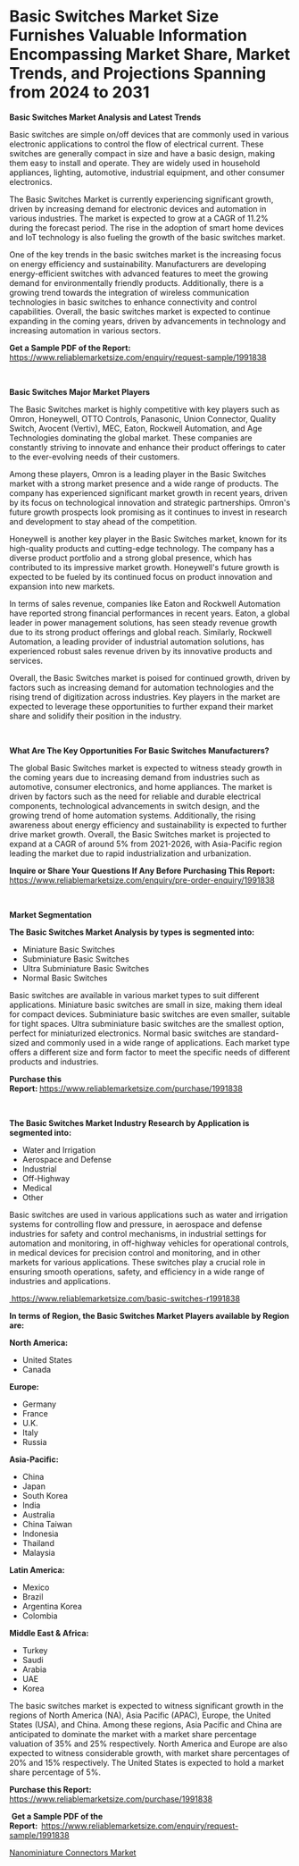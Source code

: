<p><h1>Basic Switches Market Size Furnishes Valuable Information Encompassing Market Share, Market Trends, and Projections Spanning from 2024 to 2031</h1></p><p><strong>Basic Switches Market Analysis and Latest Trends</strong></p>
<p><p>Basic switches are simple on/off devices that are commonly used in various electronic applications to control the flow of electrical current. These switches are generally compact in size and have a basic design, making them easy to install and operate. They are widely used in household appliances, lighting, automotive, industrial equipment, and other consumer electronics.</p><p>The Basic Switches Market is currently experiencing significant growth, driven by increasing demand for electronic devices and automation in various industries. The market is expected to grow at a CAGR of 11.2% during the forecast period. The rise in the adoption of smart home devices and IoT technology is also fueling the growth of the basic switches market.</p><p>One of the key trends in the basic switches market is the increasing focus on energy efficiency and sustainability. Manufacturers are developing energy-efficient switches with advanced features to meet the growing demand for environmentally friendly products. Additionally, there is a growing trend towards the integration of wireless communication technologies in basic switches to enhance connectivity and control capabilities. Overall, the basic switches market is expected to continue expanding in the coming years, driven by advancements in technology and increasing automation in various sectors.</p></p>
<p><strong>Get a Sample PDF of the Report:&nbsp;</strong> <a href="https://www.reliablemarketsize.com/enquiry/request-sample/1991838">https://www.reliablemarketsize.com/enquiry/request-sample/1991838</a></p>
<p>&nbsp;</p>
<p><strong>Basic Switches Major Market Players</strong></p>
<p><p>The Basic Switches market is highly competitive with key players such as Omron, Honeywell, OTTO Controls, Panasonic, Union Connector, Quality Switch, Avocent (Vertiv), MEC, Eaton, Rockwell Automation, and Age Technologies dominating the global market. These companies are constantly striving to innovate and enhance their product offerings to cater to the ever-evolving needs of their customers.</p><p>Among these players, Omron is a leading player in the Basic Switches market with a strong market presence and a wide range of products. The company has experienced significant market growth in recent years, driven by its focus on technological innovation and strategic partnerships. Omron's future growth prospects look promising as it continues to invest in research and development to stay ahead of the competition.</p><p>Honeywell is another key player in the Basic Switches market, known for its high-quality products and cutting-edge technology. The company has a diverse product portfolio and a strong global presence, which has contributed to its impressive market growth. Honeywell's future growth is expected to be fueled by its continued focus on product innovation and expansion into new markets.</p><p>In terms of sales revenue, companies like Eaton and Rockwell Automation have reported strong financial performances in recent years. Eaton, a global leader in power management solutions, has seen steady revenue growth due to its strong product offerings and global reach. Similarly, Rockwell Automation, a leading provider of industrial automation solutions, has experienced robust sales revenue driven by its innovative products and services.</p><p>Overall, the Basic Switches market is poised for continued growth, driven by factors such as increasing demand for automation technologies and the rising trend of digitization across industries. Key players in the market are expected to leverage these opportunities to further expand their market share and solidify their position in the industry.</p></p>
<p>&nbsp;</p>
<p><strong>What Are The Key Opportunities For Basic Switches Manufacturers?</strong></p>
<p><p>The global Basic Switches market is expected to witness steady growth in the coming years due to increasing demand from industries such as automotive, consumer electronics, and home appliances. The market is driven by factors such as the need for reliable and durable electrical components, technological advancements in switch design, and the growing trend of home automation systems. Additionally, the rising awareness about energy efficiency and sustainability is expected to further drive market growth. Overall, the Basic Switches market is projected to expand at a CAGR of around 5% from 2021-2026, with Asia-Pacific region leading the market due to rapid industrialization and urbanization.</p></p>
<p><strong>Inquire or Share Your Questions If Any Before Purchasing This Report:</strong> <a href="https://www.reliablemarketsize.com/enquiry/pre-order-enquiry/1991838">https://www.reliablemarketsize.com/enquiry/pre-order-enquiry/1991838</a></p>
<p>&nbsp;</p>
<p><strong>Market Segmentation</strong></p>
<p><strong>The Basic Switches Market Analysis by types is segmented into:</strong></p>
<p><ul><li>Miniature Basic Switches</li><li>Subminiature Basic Switches</li><li>Ultra Subminiature Basic Switches</li><li>Normal Basic Switches</li></ul></p>
<p><p>Basic switches are available in various market types to suit different applications. Miniature basic switches are small in size, making them ideal for compact devices. Subminiature basic switches are even smaller, suitable for tight spaces. Ultra subminiature basic switches are the smallest option, perfect for miniaturized electronics. Normal basic switches are standard-sized and commonly used in a wide range of applications. Each market type offers a different size and form factor to meet the specific needs of different products and industries.</p></p>
<p><strong>Purchase this Report:&nbsp;</strong><a href="https://www.reliablemarketsize.com/purchase/1991838">https://www.reliablemarketsize.com/purchase/1991838</a></p>
<p>&nbsp;</p>
<p><strong>The Basic Switches Market Industry Research by Application is segmented into:</strong></p>
<p><ul><li>Water and Irrigation</li><li>Aerospace and Defense</li><li>Industrial</li><li>Off-Highway</li><li>Medical</li><li>Other</li></ul></p>
<p><p>Basic switches are used in various applications such as water and irrigation systems for controlling flow and pressure, in aerospace and defense industries for safety and control mechanisms, in industrial settings for automation and monitoring, in off-highway vehicles for operational controls, in medical devices for precision control and monitoring, and in other markets for various applications. These switches play a crucial role in ensuring smooth operations, safety, and efficiency in a wide range of industries and applications.</p></p>
<p><a href="https://www.reliablemarketsize.com/basic-switches-r1991838">&nbsp;https://www.reliablemarketsize.com/basic-switches-r1991838</a></p>
<p><strong>In terms of Region, the Basic Switches Market Players available by Region are:</strong></p>
<p>
    <p> <strong> North America: </strong>
        <ul>
            <li>United States</li>
            <li>Canada</li>
        </ul>
        </p> 
    <p> <strong> Europe: </strong>
        <ul>
            <li>Germany</li>
            <li>France</li>
            <li>U.K.</li>
            <li>Italy</li>
            <li>Russia</li>
        </ul>
        </p> 
    <p> <strong> Asia-Pacific: </strong>
        <ul>
            <li>China</li>
            <li>Japan</li>
            <li>South Korea</li>
            <li>India</li>
            <li>Australia</li>
            <li>China Taiwan</li>
            <li>Indonesia</li>
            <li>Thailand</li>
            <li>Malaysia</li>
        </ul>
        </p> 
    <p> <strong> Latin America: </strong>
        <ul>
            <li>Mexico</li>
            <li>Brazil</li>
            <li>Argentina Korea</li>
            <li>Colombia</li>
        </ul>
        </p> 
    <p> <strong> Middle East & Africa: </strong>
        <ul>
            <li>Turkey</li>
            <li>Saudi</li>
            <li>Arabia</li>
            <li>UAE</li>
            <li>Korea</li>
        </ul>
    </p>
    </p>
<p><p>The basic switches market is expected to witness significant growth in the regions of North America (NA), Asia Pacific (APAC), Europe, the United States (USA), and China. Among these regions, Asia Pacific and China are anticipated to dominate the market with a market share percentage valuation of 35% and 25% respectively. North America and Europe are also expected to witness considerable growth, with market share percentages of 20% and 15% respectively. The United States is expected to hold a market share percentage of 5%.</p></p>
<p><strong>Purchase this Report: </strong><a href="https://www.reliablemarketsize.com/purchase/1991838">https://www.reliablemarketsize.com/purchase/1991838</a></p>
<p>&nbsp;<strong>Get a Sample PDF of the Report:&nbsp;&nbsp;</strong><a href="https://www.reliablemarketsize.com/enquiry/request-sample/1991838">https://www.reliablemarketsize.com/enquiry/request-sample/1991838</a></p>
<p><strong></strong></p>
<p><p><a href="https://github.com/mdkiwi4kiwi/Market-Research-Report-List-1/blob/main/nanominiature-connectors-market.md">Nanominiature Connectors Market</a></p></p>